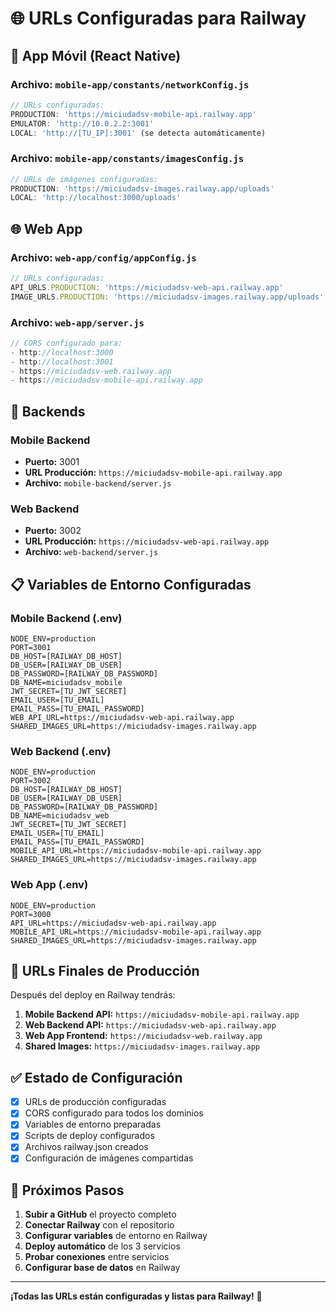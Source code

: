 # 🌐 URLs Configuradas para Railway

## 📱 **App Móvil (React Native)**

### **Archivo:** `mobile-app/constants/networkConfig.js`
```javascript
// URLs configuradas:
PRODUCTION: 'https://miciudadsv-mobile-api.railway.app'
EMULATOR: 'http://10.0.2.2:3001'
LOCAL: 'http://[TU_IP]:3001' (se detecta automáticamente)
```

### **Archivo:** `mobile-app/constants/imagesConfig.js`
```javascript
// URLs de imágenes configuradas:
PRODUCTION: 'https://miciudadsv-images.railway.app/uploads'
LOCAL: 'http://localhost:3000/uploads'
```

## 🌐 **Web App**

### **Archivo:** `web-app/config/appConfig.js`
```javascript
// URLs configuradas:
API_URLS.PRODUCTION: 'https://miciudadsv-web-api.railway.app'
IMAGE_URLS.PRODUCTION: 'https://miciudadsv-images.railway.app/uploads'
```

### **Archivo:** `web-app/server.js`
```javascript
// CORS configurado para:
- http://localhost:3000
- http://localhost:3001
- https://miciudadsv-web.railway.app
- https://miciudadsv-mobile-api.railway.app
```

## 🔧 **Backends**

### **Mobile Backend**
- **Puerto:** 3001
- **URL Producción:** `https://miciudadsv-mobile-api.railway.app`
- **Archivo:** `mobile-backend/server.js`

### **Web Backend**
- **Puerto:** 3002
- **URL Producción:** `https://miciudadsv-web-api.railway.app`
- **Archivo:** `web-backend/server.js`

## 📋 **Variables de Entorno Configuradas**

### **Mobile Backend (.env)**
```env
NODE_ENV=production
PORT=3001
DB_HOST=[RAILWAY_DB_HOST]
DB_USER=[RAILWAY_DB_USER]
DB_PASSWORD=[RAILWAY_DB_PASSWORD]
DB_NAME=miciudadsv_mobile
JWT_SECRET=[TU_JWT_SECRET]
EMAIL_USER=[TU_EMAIL]
EMAIL_PASS=[TU_EMAIL_PASSWORD]
WEB_API_URL=https://miciudadsv-web-api.railway.app
SHARED_IMAGES_URL=https://miciudadsv-images.railway.app
```

### **Web Backend (.env)**
```env
NODE_ENV=production
PORT=3002
DB_HOST=[RAILWAY_DB_HOST]
DB_USER=[RAILWAY_DB_USER]
DB_PASSWORD=[RAILWAY_DB_PASSWORD]
DB_NAME=miciudadsv_web
JWT_SECRET=[TU_JWT_SECRET]
EMAIL_USER=[TU_EMAIL]
EMAIL_PASS=[TU_EMAIL_PASSWORD]
MOBILE_API_URL=https://miciudadsv-mobile-api.railway.app
SHARED_IMAGES_URL=https://miciudadsv-images.railway.app
```

### **Web App (.env)**
```env
NODE_ENV=production
PORT=3000
API_URL=https://miciudadsv-web-api.railway.app
MOBILE_API_URL=https://miciudadsv-mobile-api.railway.app
SHARED_IMAGES_URL=https://miciudadsv-images.railway.app
```

## 🚀 **URLs Finales de Producción**

Después del deploy en Railway tendrás:

1. **Mobile Backend API:** `https://miciudadsv-mobile-api.railway.app`
2. **Web Backend API:** `https://miciudadsv-web-api.railway.app`
3. **Web App Frontend:** `https://miciudadsv-web.railway.app`
4. **Shared Images:** `https://miciudadsv-images.railway.app`

## ✅ **Estado de Configuración**

- [x] URLs de producción configuradas
- [x] CORS configurado para todos los dominios
- [x] Variables de entorno preparadas
- [x] Scripts de deploy configurados
- [x] Archivos railway.json creados
- [x] Configuración de imágenes compartidas

## 🔄 **Próximos Pasos**

1. **Subir a GitHub** el proyecto completo
2. **Conectar Railway** con el repositorio
3. **Configurar variables** de entorno en Railway
4. **Deploy automático** de los 3 servicios
5. **Probar conexiones** entre servicios
6. **Configurar base de datos** en Railway

---

**¡Todas las URLs están configuradas y listas para Railway!** 🎉
